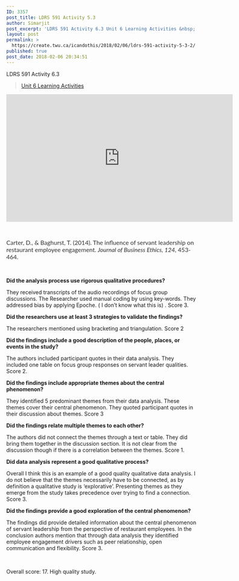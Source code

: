 ```yaml
---
ID: 3357
post_title: LDRS 591 Activity 5.3
author: Simarjit
post_excerpt: 'LDRS 591 Activity 6.3 Unit 6 Learning Activities &nbsp; Carter, D., &amp; Baghurst, T. (2014). The influence of servant leadership on restaurant employee engagement. Journal of Business Ethics, 124, 453-464. &nbsp; Did the analysis process use rigorous qualitative procedures? They received transcripts of the audio recordings of focus group discussions. The Researcher used manual coding [&hellip;]'
layout: post
permalink: >
  https://create.twu.ca/icandothis/2018/02/06/ldrs-591-activity-5-3-2/
published: true
post_date: 2018-02-06 20:34:51
---
```

<p>LDRS 591 Activity 6.3</p>
<blockquote class="wp-embedded-content" data-secret="oiKZ9Lrwce"><p><a href="https://create.twu.ca/ldrs591-sp18/unit-6-learning-activities/">Unit 6 Learning Activities</a></p></blockquote>
<p><iframe class="wp-embedded-content" sandbox="allow-scripts" security="restricted" src="https://create.twu.ca/ldrs591-sp18/unit-6-learning-activities/embed/#?secret=oiKZ9Lrwce" data-secret="oiKZ9Lrwce" width="600" height="338" title="&#8220;Unit 6 Learning Activities&#8221; &#8212; Leadership 591: Scholarly Inquiry" frameborder="0" marginwidth="0" marginheight="0" scrolling="no"></iframe></p>
<p>&nbsp;</p>
<p><span style="float: none;background-color: transparent;color: #333333;cursor: text;font-family: 'Lato',Helvetica,sans-serif;font-size: 16px;font-style: normal;font-variant: normal;font-weight: 400;letter-spacing: normal;text-align: left;text-decoration: none;text-indent: 0px">Carter, D., &amp; Baghurst, T. (2014). The influence of servant leadership on restaurant employee engagement. <em>Journal of Business Ethics, 124,</em> 453-464.</span></p>
<p>&nbsp;</p>
<p><strong>Did the analysis process use rigorous qualitative procedures?</strong></p>
<p>They received transcripts of the audio recordings of focus group discussions. The Researcher used manual coding by using key-words. They addressed bias by applying Epoche. ( I don&#8217;t know what this is) . Score 3.</p>
<p><strong>Did the researchers use at least 3 strategies to validate the findings?</strong></p>
<p>The researchers mentioned using bracketing and triangulation. Score 2</p>
<p><strong>Did the findings include a good description of the people, places, or events in the study?</strong></p>
<p>The authors included participant quotes in their data analysis. They included one table on focus group responses on servant leader qualities. Score 2.</p>
<p><strong>Did the findings include appropriate themes about the central phenomenon? </strong></p>
<p>They identified 5 predominant themes from their data analysis. These themes cover their central phenomenon. They quoted participant quotes in their discussion about themes. Score 3</p>
<p><strong>Did the findings relate multiple themes to each other?</strong></p>
<p>The authors did not connect the themes through a text or table. They did bring them together in the discussion section. It is not clear from the discussion though if there is a correlation between the themes. Score 1.</p>
<p><strong>Did data analysis represent a good qualitative process?</strong></p>
<p>Overall I think this is an example of a good quality qualitative data analysis. I do not believe that the themes necessarily have to be connected, as by definition a qualitative study is &#8216;explorative&#8217;. Presenting themes as they emerge from the study takes precedence over trying to find a connection. Score 3.</p>
<p><strong>Did the findings provide a good exploration of the central phenomenon? </strong></p>
<p>The findings did provide detailed information about the central phenomenon of servant leadership from the perspective of restaurant employees. In the conclusion authors mention that through data analysis they identified employee engagement drivers such as peer relationship, open communication and flexibility. Score 3.</p>
<p>&nbsp;</p>
<p>Overall score: 17. High quality study.</p>
<p>&nbsp;</p>